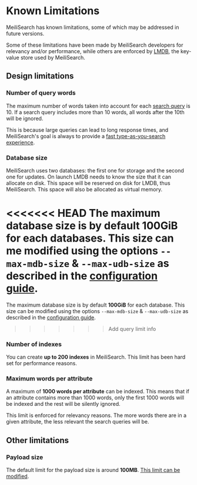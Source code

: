 # Known Limitations

MeiliSearch has known limitations, some of which may be addressed in future versions.

Some of these limitations have been made by MeiliSearch developers for relevancy and/or performance, while others are enforced by [LMDB](/reference/under_the_hood/storage.md), the key-value store used by MeiliSearch.

## Design limitations

### Number of query words

The maximum number of words taken into account for each [search query](/reference/features/search_parameters.md#query-q) is 10. If a search query includes more than 10 words, all words after the 10th will be ignored.

This is because large queries can lead to long response times, and MeiliSearch's goal is always to provide a [fast type-as-you-search experience](/learn/what_is_meilisearch/philosophy.md#front-facing-search).

### Database size

MeiliSearch uses two databases: the first one for storage and the second one for updates.
On launch LMDB needs to know the size that it can allocate on disk. This space will be reserved on disk for LMDB, thus MeiliSearch. This space will also be allocated as virtual memory.

<<<<<<< HEAD
The maximum database size is by default __100GiB__ for each databases. This size can me modified using the options `--max-mdb-size` & `--max-udb-size` as described in the [configuration guide](/reference/features/configuration.md#max-mdb-size).
=======
The maximum database size is by default __100GiB__ for each database. This size can be modified using the options `--max-mdb-size` & `--max-udb-size` as described in the [configuration guide](/reference/features/configuration.md#max-mdb-size).
>>>>>>> Add query limit info

### Number of indexes

You can create __up to 200 indexes__ in MeiliSearch. This limit has been hard set for performance reasons.

### Maximum words per attribute

A maximum of __1000 words per attribute__ can be indexed. This means that if an attribute contains more than 1000 words, only the first 1000 words will be indexed and the rest will be silently ignored.

This limit is enforced for relevancy reasons. The more words there are in a given attribute, the less relevant the search queries will be.

## Other limitations

### Payload size

The default limit for the payload size is around __100MB__. [This limit can be modified](/reference/features/configuration.md#payload-limit-size).
